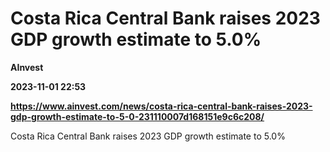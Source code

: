 # Costa Rica Central Bank raises 2023 GDP growth estimate to 5.0%
**AInvest**

**2023-11-01 22:53**

**https://www.ainvest.com/news/costa-rica-central-bank-raises-2023-gdp-growth-estimate-to-5-0-231110007d168151e9c6c208/**

Costa Rica Central Bank raises 2023 GDP growth estimate to 5.0%